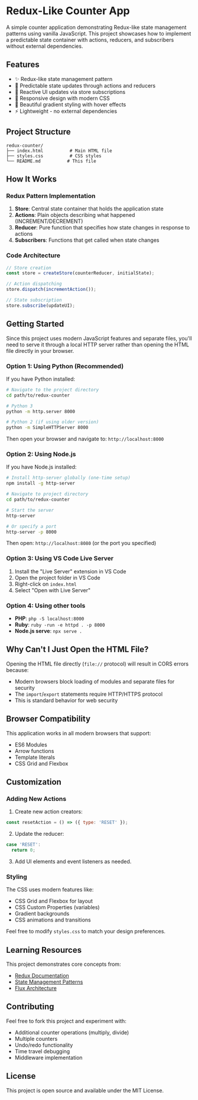 # Redux-Like Counter App

A simple counter application demonstrating Redux-like state management patterns using vanilla JavaScript. This project showcases how to implement a predictable state container with actions, reducers, and subscribers without external dependencies.

## Features

- ✨ Redux-like state management pattern
- 🎯 Predictable state updates through actions and reducers
- 🔄 Reactive UI updates via store subscriptions
- 📱 Responsive design with modern CSS
- 🎨 Beautiful gradient styling with hover effects
- ⚡ Lightweight - no external dependencies

## Project Structure

```
redux-counter/
├── index.html          # Main HTML file
├── styles.css          # CSS styles
└── README.md          # This file
```

## How It Works

### Redux Pattern Implementation

1. **Store**: Central state container that holds the application state
2. **Actions**: Plain objects describing what happened (INCREMENT/DECREMENT)
3. **Reducer**: Pure function that specifies how state changes in response to actions
4. **Subscribers**: Functions that get called when state changes

### Code Architecture

```javascript
// Store creation
const store = createStore(counterReducer, initialState);

// Action dispatching
store.dispatch(incrementAction());

// State subscription
store.subscribe(updateUI);
```

## Getting Started

Since this project uses modern JavaScript features and separate files, you'll need to serve it through a local HTTP server rather than opening the HTML file directly in your browser.

### Option 1: Using Python (Recommended)

If you have Python installed:

```bash
# Navigate to the project directory
cd path/to/redux-counter

# Python 3
python -m http.server 8000

# Python 2 (if using older version)
python -m SimpleHTTPServer 8000
```

Then open your browser and navigate to: `http://localhost:8000`

### Option 2: Using Node.js

If you have Node.js installed:

```bash
# Install http-server globally (one-time setup)
npm install -g http-server

# Navigate to project directory
cd path/to/redux-counter

# Start the server
http-server

# Or specify a port
http-server -p 8000
```

Then open: `http://localhost:8080` (or the port you specified)

### Option 3: Using VS Code Live Server

1. Install the "Live Server" extension in VS Code
2. Open the project folder in VS Code
3. Right-click on `index.html`
4. Select "Open with Live Server"

### Option 4: Using other tools

- **PHP**: `php -S localhost:8000`
- **Ruby**: `ruby -run -e httpd . -p 8000`
- **Node.js serve**: `npx serve .`

## Why Can't I Just Open the HTML File?

Opening the HTML file directly (`file://` protocol) will result in CORS errors because:

- Modern browsers block loading of modules and separate files for security
- The `import`/`export` statements require HTTP/HTTPS protocol
- This is standard behavior for web security

## Browser Compatibility

This application works in all modern browsers that support:
- ES6 Modules
- Arrow functions
- Template literals
- CSS Grid and Flexbox

## Customization

### Adding New Actions

1. Create new action creators:
```javascript
const resetAction = () => ({ type: 'RESET' });
```

2. Update the reducer:
```javascript
case 'RESET':
  return 0;
```

3. Add UI elements and event listeners as needed.

### Styling

The CSS uses modern features like:
- CSS Grid and Flexbox for layout
- CSS Custom Properties (variables)
- Gradient backgrounds
- CSS animations and transitions

Feel free to modify `styles.css` to match your design preferences.

## Learning Resources

This project demonstrates core concepts from:
- [Redux Documentation](https://redux.js.org/)
- [State Management Patterns](https://redux.js.org/understanding/thinking-in-redux/motivation)
- [Flux Architecture](https://facebook.github.io/flux/)

## Contributing

Feel free to fork this project and experiment with:
- Additional counter operations (multiply, divide)
- Multiple counters
- Undo/redo functionality
- Time travel debugging
- Middleware implementation

## License

This project is open source and available under the MIT License.